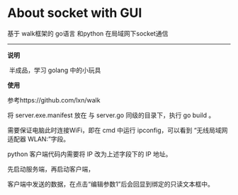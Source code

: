 # About socket with GUI

基于 walk框架的 go语言 和python 在局域网下socket通信

***

**说明**

​        半成品，学习 golang 中的小玩具

**使用**

参考https://github.com/lxn/walk

将 server.exe.manifest 放在 与 server.go 同级的目录下，执行 go build 。

需要保证电脑此时连接WiFi，即在 cmd 中运行 ipconfig，可以看到 “无线局域网适配器 WLAN:”字段。



python 客户端代码内需要将 IP 改为上述字段下的 IP 地址。



先启动服务端，再启动客户端，

客户端中发送的数据，在点击“编辑参数1”后会回显到绑定的只读文本框中。

